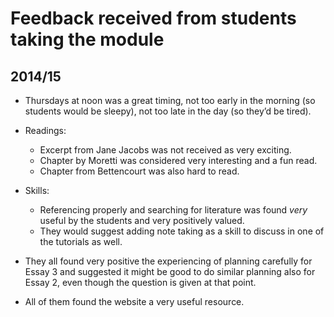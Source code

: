 # Feedback received from students taking the module

## 2014/15

* Thursdays at noon was a great timing, not too early in the morning (so students would be sleepy), not too late in the day (so they’d be tired).
* Readings:

	* Excerpt from Jane Jacobs was not received as very exciting.
	* Chapter by Moretti was considered very interesting and a fun read.
	* Chapter from Bettencourt was also hard to read.

* Skills:

	* Referencing properly and searching for literature was found *very* useful by the students and very positively valued.
	* They would suggest adding note taking as a skill to discuss in one of the tutorials as well.

* They all found very positive the experiencing of planning carefully for Essay 3 and suggested it might be good to do similar planning also for Essay 2, even though the question is given at that point.

* All of them found the website a very useful resource.

